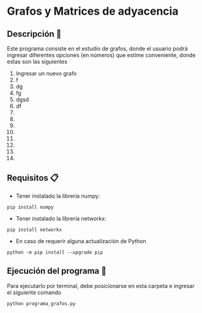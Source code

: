 # Grafos y Matrices de adyacencia

## Descripción 🚀

Este programa consiste en el estudio de grafos, donde el usuario podrá ingresar diferentes opciones (en números) que estime conveniente, donde estas son las siguientes
1. Ingresar un nuevo grafo
2. f
3. dg
4. fg
5. dgsd
6. df
7.
8.
9.
10.
11.
12.
13.
14.

## Requisitos 📋

* Tener instalado la librería numpy:
<!--sec data-title="Prompt: OS X and Linux" data-id="OSX_Linux_prompt" data-collapse=true ces-->
    pip install numpy
<!--endsec-->

* Tener instalado la librería networkx:
<!--sec data-title="Prompt: OS X and Linux" data-id="OSX_Linux_prompt" data-collapse=true ces-->
    pip install networkx
<!--endsec-->

* En caso de requerir alguna actualización de Python
<!--sec data-title="Prompt: OS X and Linux" data-id="OSX_Linux_prompt" data-collapse=true ces-->
    python -m pip install --upgrade pip
<!--endsec-->

## Ejecución del programa 🔧

Para ejecutarlo por terminal, debe posicionarse en esta carpeta e ingresar el siguiente comando
<!--sec data-title="Prompt: OS X and Linux" data-id="OSX_Linux_prompt" data-collapse=true ces-->
    python programa_grafos.py
<!--endsec-->

